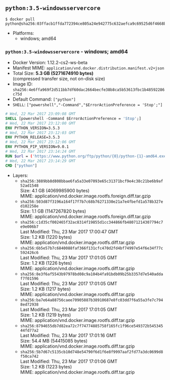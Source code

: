 ## `python:3.5-windowsservercore`

```console
$ docker pull python@sha256:03ffacb1ffda772394ce805a24e942775c632aefca9c69525d6f4668bbab8fc8
```

-	Platforms:
	-	windows; amd64

### `python:3.5-windowsservercore` - windows; amd64

-	Docker Version: 1.12.2-cs2-ws-beta
-	Manifest MIME: `application/vnd.docker.distribution.manifest.v2+json`
-	Total Size: **5.3 GB (5271674910 bytes)**  
	(compressed transfer size, not on-disk size)
-	Image ID: `sha256:4e6ffa969f2d511bb7df60dac2664becfe38b8ca5b53613fbc1b48592286c75d`
-	Default Command: `["python"]`
-	`SHELL`: `["powershell","-Command","$ErrorActionPreference = 'Stop';"]`

```dockerfile
# Wed, 22 Mar 2017 23:09:08 GMT
SHELL [powershell -Command $ErrorActionPreference = 'Stop';]
# Wed, 22 Mar 2017 23:12:00 GMT
ENV PYTHON_VERSION=3.5.3
# Wed, 22 Mar 2017 23:12:03 GMT
ENV PYTHON_RELEASE=3.5.3
# Wed, 22 Mar 2017 23:12:06 GMT
ENV PYTHON_PIP_VERSION=9.0.1
# Wed, 22 Mar 2017 23:14:24 GMT
RUN $url = ('https://www.python.org/ftp/python/{0}/python-{1}-amd64.exe' -f $env:PYTHON_RELEASE, $env:PYTHON_VERSION); 	Write-Host ('Downloading {0} ...' -f $url); 	(New-Object System.Net.WebClient).DownloadFile($url, 'python.exe'); 		Write-Host 'Installing ...'; 	Start-Process python.exe -Wait 		-ArgumentList @( 			'/quiet', 			'InstallAllUsers=1', 			'TargetDir=C:\Python', 			'PrependPath=1', 			'Shortcuts=0', 			'Include_doc=0', 			'Include_test=0' 		); 		$env:PATH = [Environment]::GetEnvironmentVariable('PATH', [EnvironmentVariableTarget]::Machine); 		Write-Host 'Verifying install ...'; 	Write-Host '  python --version'; python --version; 		Write-Host 'Removing ...'; 	Remove-Item python.exe -Force; 		$pipInstall = ('pip=={0}' -f $env:PYTHON_PIP_VERSION); 	Write-Host ('Installing {0} ...' -f $pipInstall); 	pip install --no-cache-dir --upgrade --force-reinstall $pipInstall; 		Write-Host 'Verifying pip install ...'; 	pip --version; 		Write-Host 'Complete.';
# Wed, 22 Mar 2017 23:14:29 GMT
CMD ["python"]
```

-	Layers:
	-	`sha256:3889bb8d808bbae6fa5a33e07093e65c31371bcf9e4c38c21be6b9af52ad1548`  
		Size: 4.1 GB (4069985900 bytes)  
		MIME: application/vnd.docker.image.rootfs.foreign.diff.tar.gzip
	-	`sha256:503d87f3196a164f17f7b7c68b76271330e21a7e4fbefd1a578b327ed102258e`  
		Size: 1.1 GB (1147267820 bytes)  
		MIME: application/vnd.docker.image.rootfs.foreign.diff.tar.gzip
	-	`sha256:c1d35cf002465f32ac8314f19855d1cc344866fb48071214307794c7e9e006b7`  
		Last Modified: Thu, 23 Mar 2017 17:00:47 GMT  
		Size: 1.2 KB (1220 bytes)  
		MIME: application/vnd.docker.image.rootfs.diff.tar.gzip
	-	`sha256:6b5e57b7c6840088faf366f131cfc470d2fd4bf74997e54f6e34f77c592426c6`  
		Last Modified: Thu, 23 Mar 2017 17:01:05 GMT  
		Size: 1.2 KB (1226 bytes)  
		MIME: application/vnd.docker.image.rootfs.diff.tar.gzip
	-	`sha256:8e3f6af5543b97978bd08c9a104b4fa91bdb09b25b3357d7e540addaf7f01596`  
		Last Modified: Thu, 23 Mar 2017 17:01:05 GMT  
		Size: 1.2 KB (1217 bytes)  
		MIME: application/vnd.docker.image.rootfs.diff.tar.gzip
	-	`sha256:ba7e64a88756caee70905887b38910687e8fc03dd7f6a55a3fe7c7948ed72938`  
		Last Modified: Thu, 23 Mar 2017 17:01:05 GMT  
		Size: 1.2 KB (1219 bytes)  
		MIME: application/vnd.docker.image.rootfs.diff.tar.gzip
	-	`sha256:8794655db7d82ea72c7f74774885758f165fc1f96ce549372b54534544fd77a2`  
		Last Modified: Thu, 23 Mar 2017 17:01:16 GMT  
		Size: 54.4 MB (54415085 bytes)  
		MIME: application/vnd.docker.image.rootfs.diff.tar.gzip
	-	`sha256:5b7d67c5135cb10d748e54790f6d1f6e8f9997aaf2fd77a3dc0699d8f50ca742`  
		Last Modified: Thu, 23 Mar 2017 17:01:06 GMT  
		Size: 1.2 KB (1223 bytes)  
		MIME: application/vnd.docker.image.rootfs.diff.tar.gzip
